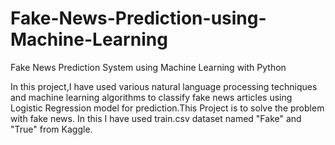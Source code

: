 # Fake-News-Prediction-using-Machine-Learning

Fake News Prediction System using Machine Learning with Python

In this project,I have used various natural language processing techniques and machine learning algorithms to classify fake news articles using Logistic Regression model for prediction.This Project is to solve the problem with fake news. In this I have used train.csv dataset named "Fake" and "True" from Kaggle.
